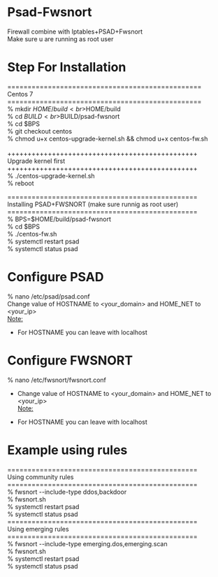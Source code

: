 # Psad-Fwsnort
Firewall combine with Iptables+PSAD+Fwsnort <br>
Make sure u are running as root user <br>
# Step For Installation <br>
================================================<br>
Centos 7<br>
================================================<br>
% mkdir $HOME/build<br>
% BUILD=$HOME/build<br>
% cd $BUILD<br>
% git clone https://github.com/AndyCungkrinx/psad-fwsnort.git<br>
% BPS=$BUILD/psad-fwsnort<br>
% cd $BPS<br>
% git checkout centos<br>
% chmod u+x centos-upgrade-kernel.sh && chmod u+x centos-fw.sh<br>
<br>
+++++++++++++++++++++++++++++++++++++++++++++++<br>
Upgrade kernel first<br>
+++++++++++++++++++++++++++++++++++++++++++++++<br>
% ./centos-upgrade-kernel.sh<br>
% reboot<br>

===============================================<br>
Installing PSAD+FWSNORT (make sure runnig as root user)<br>
===============================================<br>
% BPS=$HOME/build/psad-fwsnort<br>
% cd $BPS<br>
% ./centos-fw.sh<br>
% systemctl restart psad<br>
% systemctl status psad<br>


# Configure PSAD
% nano /etc/psad/psad.conf<br>
Change value of HOSTNAME to <your_domain> and HOME_NET to <your_ip><br>
<u>Note:</u> <br>
* For HOSTNAME you can leave with localhost<br>

# Configure FWSNORT
% nano /etc/fwsnort/fwsnort.conf<br>
- Change value of HOSTNAME to <your_domain> and HOME_NET to <your_ip><br>
<u>Note:</u> <br>
* For HOSTNAME you can leave with localhost<br>

# Example using rules
===============================================<br>
Using community rules<br>
===============================================<br>
% fwsnort --include-type ddos,backdoor<br>
% fwsnort.sh<br>
% systemctl restart psad<br>
% systemctl status psad<br>
===============================================<br>
Using emerging rules<br>
===============================================<br>
% fwsnort --include-type emerging.dos,emerging.scan<br>
% fwsnort.sh<br>
% systemctl restart psad<br>
% systemctl status psad<br>
